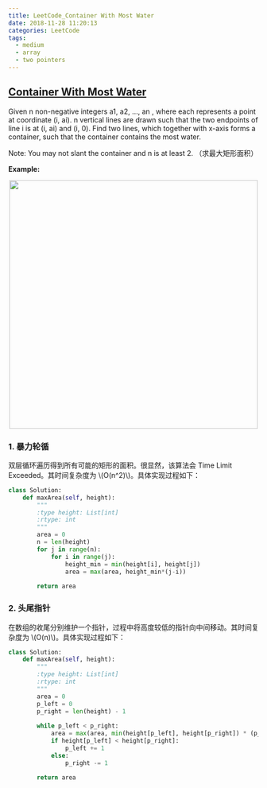 ```yaml
---
title: LeetCode_Container With Most Water
date: 2018-11-28 11:20:13
categories: LeetCode
tags: 
  - medium
  - array
  - two pointers
---
```


## [Container With Most Water](https://leetcode.com/problems/container-with-most-water/)

Given n non-negative integers a1, a2, ..., an , where each represents a point at coordinate (i, ai). n vertical lines are drawn such that the two endpoints of line i is at (i, ai) and (i, 0). Find two lines, which together with x-axis forms a container, such that the container contains the most water.

Note: You may not slant the container and n is at least 2.
（求最大矩形面积）

<!--more-->

**Example:** 

<div align=center>
	<img src="/images/leetcode_11.png" width = "500" align=center/>
</div>


### 1. 暴力轮循
双层循环遍历得到所有可能的矩形的面积。很显然，该算法会 Time Limit Exceeded。其时间复杂度为 \\(O(n^2)\\)。具体实现过程如下：

```python
class Solution:
    def maxArea(self, height):
        """
        :type height: List[int]
        :rtype: int
        """
        area = 0
        n = len(height)
        for j in range(n):
            for i in range(j):
                height_min = min(height[i], height[j])
                area = max(area, height_min*(j-i))
                
        return area
```

### 2. 头尾指针
在数组的收尾分别维护一个指针，过程中将高度较低的指针向中间移动。其时间复杂度为 \\(O(n)\\)。具体实现过程如下：

```python
class Solution:
    def maxArea(self, height):
        """
        :type height: List[int]
        :rtype: int
        """
        area = 0
        p_left = 0
        p_right = len(height) - 1
        
        while p_left < p_right:
            area = max(area, min(height[p_left], height[p_right]) * (p_right - p_left))
            if height[p_left] < height[p_right]:
                p_left += 1
            else:
                p_right -= 1
                
        return area
```